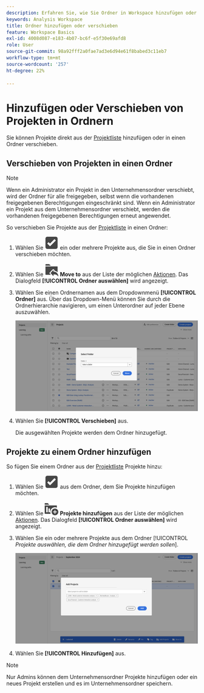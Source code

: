 ```yaml
---
description: Erfahren Sie, wie Sie Ordner in Workspace hinzufügen oder verschieben
keywords: Analysis Workspace
title: Ordner hinzufügen oder verschieben
feature: Workspace Basics
exl-id: 4008d087-e183-4b07-bc6f-e5f30e69afd8
role: User
source-git-commit: 98a92fff2a0fae7ad3e6d94e61f8babed3c11eb7
workflow-type: tm+mt
source-wordcount: '257'
ht-degree: 22%

---
```


# Hinzufügen oder Verschieben von Projekten in Ordnern

Sie können Projekte direkt aus der [Projektliste](/help/analysis-workspace/build-workspace-project/freeform-overview.md#project-list) hinzufügen oder in einen Ordner verschieben.

## Verschieben von Projekten in einen Ordner

>[!NOTE]
>
>Wenn ein Administrator ein Projekt in den Unternehmensordner verschiebt, wird der Ordner für alle freigegeben, selbst wenn die vorhandenen freigegebenen Berechtigungen eingeschränkt sind. Wenn ein Administrator ein Projekt aus dem Unternehmensordner verschiebt, werden die vorhandenen freigegebenen Berechtigungen erneut angewendet.
>

So verschieben Sie Projekte aus der [Projektliste](/help/analysis-workspace/build-workspace-project/freeform-overview.md#project-list) in einen Ordner:

1. Wählen Sie ![SelectBox](/help/assets/icons/SelectBox.svg) ein oder mehrere Projekte aus, die Sie in einen Ordner verschieben möchten.

1. Wählen Sie ![FolderAddTo](/help/assets/icons/FolderAddTo.svg) **Move to** aus der Liste der möglichen [Aktionen](/help/analysis-workspace/build-workspace-project/freeform-overview.md#actions). Das Dialogfeld **[!UICONTROL Ordner auswählen]** wird angezeigt.

1. Wählen Sie einen Ordnernamen aus dem Dropdownmenü **[!UICONTROL Ordner]** aus. Über das Dropdown-Menü können Sie durch die Ordnerhierarchie navigieren, um einen Unterordner auf jeder Ebene auszuwählen.

   ![In der Ansicht „Ordner auswählen“ werden das Dropdown-Menü und die verfügbaren Unterordner angezeigt.](/help/analysis-workspace/build-workspace-project/assets/add-projects.png)

1. Wählen Sie **[!UICONTROL Verschieben]** aus. 


   Die ausgewählten Projekte werden dem Ordner hinzugefügt.


## Projekte zu einem Ordner hinzufügen

So fügen Sie einem Ordner aus der [Projektliste](/help/analysis-workspace/build-workspace-project/freeform-overview.md#project-list) Projekte hinzu:

1. Wählen Sie ![SelectBox](/help/assets/icons/SelectBox.svg) aus dem Ordner, dem Sie Projekte hinzufügen möchten.

1. Wählen Sie ![ProjectAdd](/help/assets/icons/ProjectAdd.svg) **Projekte hinzufügen** aus der Liste der möglichen [Aktionen](/help/analysis-workspace/build-workspace-project/freeform-overview.md#actions). Das Dialogfeld **[!UICONTROL Ordner auswählen]** wird angezeigt.

1. Wählen Sie ein oder mehrere Projekte aus dem Ordner [!UICONTROL *Projekte auswählen, die dem Ordner hinzugefügt werden sollen*].

   ![In der Ansicht „Ordner auswählen“ werden das Dropdown-Menü und die verfügbaren Unterordner angezeigt.](/help/analysis-workspace/build-workspace-project/assets/add-projects-folder.png)

1. Wählen Sie **[!UICONTROL Hinzufügen]** aus.

>[!NOTE]
>
>Nur Admins können dem Unternehmensordner Projekte hinzufügen oder ein neues Projekt erstellen und es im Unternehmensordner speichern.
